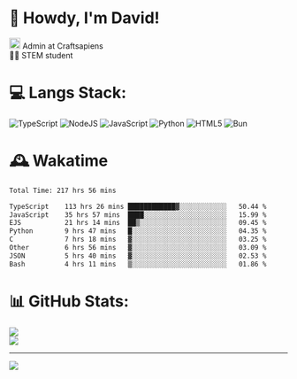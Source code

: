 # 👋 Howdy, I'm David!
<img src="https://cdn.discordapp.com/role-icons/959259258829021255/243d02ee3fbd0821de14bf13a0cde87b.webp?size=2048" height=20> Admin at Craftsapiens<br>👨‍🔬 STEM student

# 💻 Langs Stack:
![TypeScript](https://img.shields.io/badge/typescript-%23007ACC.svg?style=for-the-badge&logo=typescript&logoColor=white) ![NodeJS](https://img.shields.io/badge/node.js-6DA55F?style=for-the-badge&logo=node.js&logoColor=white) ![JavaScript](https://img.shields.io/badge/javascript-%23323330.svg?style=for-the-badge&logo=javascript&logoColor=%23F7DF1E) ![Python](https://img.shields.io/badge/python-3670A0?style=for-the-badge&logo=python&logoColor=ffdd54)  ![HTML5](https://img.shields.io/badge/html5-%23E34F26.svg?style=for-the-badge&logo=html5&logoColor=white) ![Bun](https://img.shields.io/badge/Bun-%23000000.svg?style=for-the-badge&logo=bun&logoColor=white) 

# 🕰️ Wakatime 
<!--START_SECTION:waka-->

```txt
Total Time: 217 hrs 56 mins

TypeScript    113 hrs 26 mins ████████████▓░░░░░░░░░░░░   50.44 %
JavaScript    35 hrs 57 mins  ████░░░░░░░░░░░░░░░░░░░░░   15.99 %
EJS           21 hrs 14 mins  ██▒░░░░░░░░░░░░░░░░░░░░░░   09.45 %
Python        9 hrs 47 mins   █░░░░░░░░░░░░░░░░░░░░░░░░   04.35 %
C             7 hrs 18 mins   ▓░░░░░░░░░░░░░░░░░░░░░░░░   03.25 %
Other         6 hrs 56 mins   ▓░░░░░░░░░░░░░░░░░░░░░░░░   03.09 %
JSON          5 hrs 40 mins   ▓░░░░░░░░░░░░░░░░░░░░░░░░   02.53 %
Bash          4 hrs 11 mins   ▒░░░░░░░░░░░░░░░░░░░░░░░░   01.86 %
```

<!--END_SECTION:waka-->

# 📊 GitHub Stats:

![](https://github-readme-stats.vercel.app/api?username=davidcanas&theme=dark&hide_border=false&count_private=true)<br/>
![](https://github-readme-stats.vercel.app/api/top-langs/?username=davidcanas&theme=dark&hide_border=false&include_all_commits=true&count_private=true&layout=compact)

---
[![](https://visitcount.itsvg.in/api?id=davidcanas&icon=0&color=0)](https://visitcount.itsvg.in)

